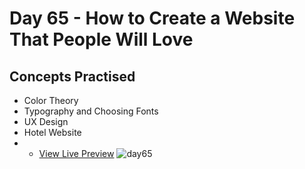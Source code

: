
# Day 65 - How to Create a Website That People Will Love
## Concepts Practised
- Color Theory
- Typography and Choosing Fonts
- UX Design
- Hotel Website
- * [View Live Preview](https://mehdihotel.my.canva.site/)
![day65](https://user-images.githubusercontent.com/117528133/232432831-2fe6b370-313e-4caf-b9ea-d643b83389f4.gif)

